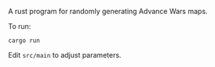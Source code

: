 A rust program for randomly generating Advance Wars maps.

To run:

`cargo run`

Edit `src/main` to adjust parameters.